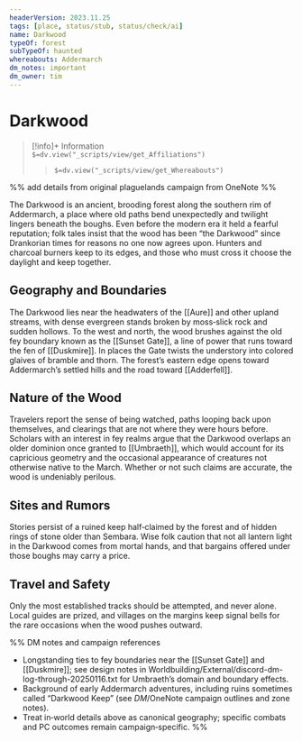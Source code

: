 ```yaml
---
headerVersion: 2023.11.25
tags: [place, status/stub, status/check/ai]
name: Darkwood
typeOf: forest
subTypeOf: haunted
whereabouts: Addermarch
dm_notes: important
dm_owner: tim
---
```

# Darkwood
>[!info]+ Information  
> `$=dv.view("_scripts/view/get_Affiliations")`  
>> `$=dv.view("_scripts/view/get_Whereabouts")`

%% add details from original plaguelands campaign from OneNote %%

The Darkwood is an ancient, brooding forest along the southern rim of Addermarch, a place where old paths bend unexpectedly and twilight lingers beneath the boughs. Even before the modern era it held a fearful reputation; folk tales insist that the wood has been “the Darkwood” since Drankorian times for reasons no one now agrees upon. Hunters and charcoal burners keep to its edges, and those who must cross it choose the daylight and keep together.

## Geography and Boundaries
The Darkwood lies near the headwaters of the [[Aure]] and other upland streams, with dense evergreen stands broken by moss‑slick rock and sudden hollows. To the west and north, the wood brushes against the old fey boundary known as the [[Sunset Gate]], a line of power that runs toward the fen of [[Duskmire]]. In places the Gate twists the understory into colored glaives of bramble and thorn. The forest’s eastern edge opens toward Addermarch’s settled hills and the road toward [[Adderfell]].

## Nature of the Wood
Travelers report the sense of being watched, paths looping back upon themselves, and clearings that are not where they were hours before. Scholars with an interest in fey realms argue that the Darkwood overlaps an older dominion once granted to [[Umbraeth]], which would account for its capricious geometry and the occasional appearance of creatures not otherwise native to the March. Whether or not such claims are accurate, the wood is undeniably perilous.

## Sites and Rumors
Stories persist of a ruined keep half‑claimed by the forest and of hidden rings of stone older than Sembara. Wise folk caution that not all lantern light in the Darkwood comes from mortal hands, and that bargains offered under those boughs may carry a price.

## Travel and Safety
Only the most established tracks should be attempted, and never alone. Local guides are prized, and villages on the margins keep signal bells for the rare occasions when the wood pushes outward.

%%
DM notes and campaign references
- Longstanding ties to fey boundaries near the [[Sunset Gate]] and [[Duskmire]]; see design notes in Worldbuilding/External/discord-dm-log-through-20250116.txt for Umbraeth’s domain and boundary effects.
- Background of early Addermarch adventures, including ruins sometimes called “Darkwood Keep” (see _DM_/OneNote campaign outlines and zone notes).
- Treat in‑world details above as canonical geography; specific combats and PC outcomes remain campaign‑specific.
%%
